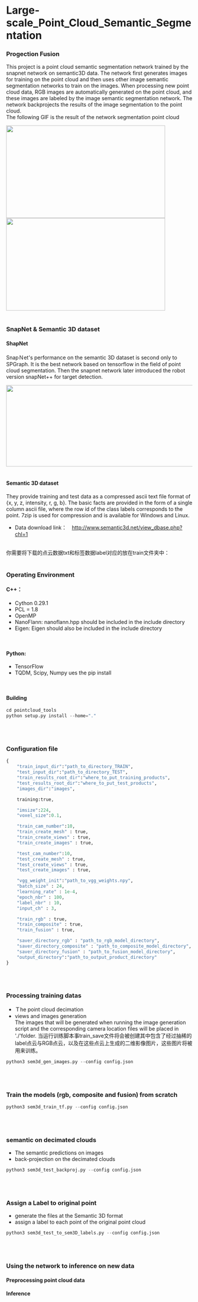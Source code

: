 # Large-scale_Point_Cloud_Semantic_Segmentation
### Progection Fusion
This project is a point cloud semantic segmentation network trained by the snapnet network on semantic3D data. The network first generates images for training on the point cloud and then uses other image semantic segmentation networks to train on the images. When processing new point cloud data, RGB images are automatically generated on the point cloud, and these images are labeled by the image semantic segmentation network. The network backprojects the results of the image segmentation to the point cloud.
<br>
The following GIF is the result of the network segmentation point cloud
<br>

<img width="430" height="250" src="https://github.com/ZGX010/Large-scale_Point_Cloud_Semantic_Segmentation/blob/master/doc/1.gif"/></div><img width="430" height="250" src="https://github.com/ZGX010/Large-scale_Point_Cloud_Semantic_Segmentation/blob/master/doc/2.gif"/></div>
<br>
<br>

### SnapNet & Semantic 3D dataset
#### ShapNet
SnapＮet's performance on the semantic 3D dataset is second only to SPGraph. It is the best network based on tensorflow in the field of point cloud segmentation. Then the snapnet network later introduced the robot version snapNet++ for target detection.
<br>

<div align=center><img width="850" height="220" src="https://github.com/ZGX010/Large-scale_Point_Cloud_Semantic_Segmentation/blob/master/doc/fllow.png"/></div>
<br>

#### Semantic 3D dataset
They provide training and test data as a compressed ascii text file format of {x, y, z, intensity, r, g, b}. The basic facts are provided in the form of a single column ascii file, where the row id of the class labels corresponds to the point. 7zip is used for compression and is available for Windows and Linux. <br>
* Data download link：　http://www.semantic3d.net/view_dbase.php?chl=1
<br>
你需要将下载的点云数据txt和标签数据label对应的放在train文件夹中：
<br>
<br>

### Operating Environment
#### C++：　
* Cython 0.29.1
* PCL = 1.8
* OpenMP
* NanoFlann: nanoflann.hpp should be included in the include directory
* Eigen: Eigen should also be included in the include directory
<br>

#### Python: 
* TensorFlow
* TQDM, Scipy, Numpy
ues the pip install 
<br>

#### Building

```python
cd pointcloud_tools
python setup.py install --home="."
```
<br>
<br>

### Configuration file
```python
{
    "train_input_dir":"path_to_directory_TRAIN",
    "test_input_dir":"path_to_directory_TEST",
    "train_results_root_dir":"where_to_put_training_products",
    "test_results_root_dir":"where_to_put_test_products",
    "images_dir":"images",

    training:true,

    "imsize":224,
    "voxel_size":0.1,

    "train_cam_number":10,
    "train_create_mesh" : true,
    "train_create_views" : true,
    "train_create_images" : true,

    "test_cam_number":10,
    "test_create_mesh" : true,
    "test_create_views" : true,
    "test_create_images" : true,

    "vgg_weight_init":"path_to_vgg_weights.npy",
    "batch_size" : 24,
    "learning_rate" : 1e-4,
    "epoch_nbr" : 100,
    "label_nbr" : 10,
    "input_ch" : 3,

    "train_rgb" : true,
    "train_composite" : true,
    "train_fusion" : true,

    "saver_directory_rgb" : "path_to_rgb_model_directory",
    "saver_directory_composite" : "path_to_composite_model_directory",
    "saver_directory_fusion" : "path_to_fusion_model_directory",
    "output_directory":"path_to_output_product_directory"
}
```
<br>
<br>

### Processing training datas
* Ｔhe point cloud decimation <br>
* views and images generation <br>
The images that will be generated when running the image generation script and the corresponding camera location files will be placed in './'folder.
当运行训练脚本事train_save文件将会被创建其中包含了经过抽稀的label点云与RGB点云，以及在这些点云上生成的二维影像图片，这些图片将被用来训练。
```python
python3 sem3d_gen_images.py --config config.json 
```
<br>
<br>

### Train the models (rgb, composite and fusion) from scratch

```python
python3 sem3d_train_tf.py --config config.json
```
<br>
<br>

### semantic on decimated clouds
* The semantic predictions on images <br>
* back-projection on the decimated clouds <br>
```python
python3 sem3d_test_backproj.py --config config.json
```
<br>
<br>

### Assign a Label to original point
* generate the files at the Semantic 3D format <br>
* assign a label to each point of the original point cloud <br>
```python
python3 sem3d_test_to_sem3D_labels.py --config config.json
```
<br>
<br>

### Using the network to inference on new data
#### Preprocessing point cloud data

#### Inference

